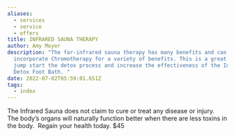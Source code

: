 ```yaml
---
aliases:
  - services
  - service
  - offers
title: INFRARED SAUNA THERAPY
author: Amy Moyer
description: "The far-infrared sauna therapy has many benefits and can
  incorporate Chromotherapy for a variety of benefits. This is a great way to
  jump start the detox process and increase the effectiveness of the Ionic Oasis
  Detox Foot Bath. "
date: 2022-07-02T05:59:01.651Z
tags:
  - index
---
```

<!--StartFragment-->

The Infrared Sauna does not claim to cure or treat any disease or injury.  The body’s organs will naturally function better when there are less toxins in the body.  Regain your health today.                                                     $45



<!--EndFragment-->
